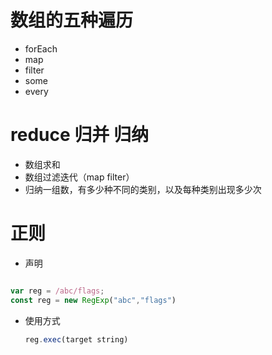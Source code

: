 # 数组的五种遍历

 - forEach
 - map
 - filter
 - some
 - every

# reduce 归并 归纳

 - 数组求和
 - 数组过滤迭代（map filter）
 - 归纳一组数，有多少种不同的类别，以及每种类别出现多少次

# 正则

 - 声明 

  ```js

  var reg = /abc/flags;
  const reg = new RegExp("abc","flags")
  ```

 - 使用方式
   
   ```js
   reg.exec(target string)
   ```